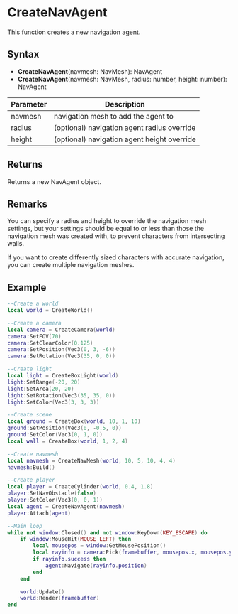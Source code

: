 # CreateNavAgent

This function creates a new navigation agent.

## Syntax

- **CreateNavAgent**(navmesh: NavMesh): NavAgent
- **CreateNavAgent**(navmesh: NavMesh, radius: number, height: number): NavAgent

| Parameter | Description |
|---|---|
| navmesh | navigation mesh to add the agent to |
| radius | (optional) navigation agent radius override |
| height | (optional) navigation agent height override |

## Returns

Returns a new NavAgent object.

## Remarks

You can specify a radius and height to override the navigation mesh settings, but your settings should be equal to or less than those the navigation mesh was created with, to prevent characters from intersecting walls.

If you want to create differently sized characters with accurate navigation, you can create multiple navigation meshes.

## Example

```lua
--Create a world
local world = CreateWorld()

--Create a camera    
local camera = CreateCamera(world)
camera:SetFOV(70)
camera:SetClearColor(0.125)
camera:SetPosition(Vec3(0, 3, -6))
camera:SetRotation(Vec3(35, 0, 0))

--Create light
local light = CreateBoxLight(world)
light:SetRange(-20, 20)
light:SetArea(20, 20)
light:SetRotation(Vec3(35, 35, 0))
light:SetColor(Vec3(3, 3, 3))

--Create scene
local ground = CreateBox(world, 10, 1, 10)
ground:SetPosition(Vec3(0, -0.5, 0))
ground:SetColor(Vec3(0, 1, 0))
local wall = CreateBox(world, 1, 2, 4)

--Create navmesh
local navmesh = CreateNavMesh(world, 10, 5, 10, 4, 4)
navmesh:Build()

--Create player
local player = CreateCylinder(world, 0.4, 1.8)
player:SetNavObstacle(false)
player:SetColor(Vec3(0, 0, 1))
local agent = CreateNavAgent(navmesh)
player:Attach(agent)

--Main loop
while not window:Closed() and not window:KeyDown(KEY_ESCAPE) do
    if window:MouseHit(MOUSE_LEFT) then
        local mousepos = window:GetMousePosition()
        local rayinfo = camera:Pick(framebuffer, mousepos.x, mousepos.y)
        if rayinfo.success then
            agent:Navigate(rayinfo.position)
        end
    end

    world:Update()
    world:Render(framebuffer)
end
```